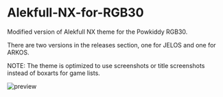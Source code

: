
# Alekfull-NX-for-RGB30
Modified version of Alekfull NX theme for the Powkiddy RGB30.

There are two versions in the releases section, one for JELOS and one for ARKOS.

NOTE: The theme is optimized to use screenshots or title screenshots instead of boxarts for game lists.


![preview](https://github.com/Vidnez/Alekfull-NX-for-RGB30/assets/82564218/1b84d4e1-c50a-4fab-8325-da74820c6b6d)
